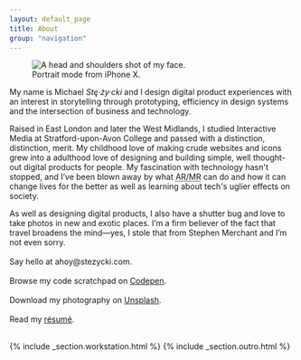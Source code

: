 ```yaml
---
layout: default_page
title: About
group: "navigation"
---
```

<div class="text-col u--m-bottom--huge">
  <figure class="gallery">
    <picture>
      <source
        type="image/webp"
        srcset="/assets/img/content/mugshot.webp 1x,
                /assets/img/content/mugshot@2x.webp 2x">
      <source
        type="image/jpg"
        srcset="/assets/img/content/mugshot.jpg 1x,
                /assets/img/content/mugshot@2x.jpg 2x">
      <img
        src="/assets/img/content/mugshot.jpg"
        srcset="/assets/img/content/mugshot.jpg 1x,
                /assets/img/content/mugshot@2x.jpg 2x"
        alt="A head and shoulders shot of my face."
        loading="auto"
        class="u--m-bottom"
        width="528"
        height="528">
    </picture>
    <figcaption>Portrait mode from iPhone X.</figcaption>
  </figure>
  <p>
    My name is Michael <dfn title="[ste-zee-key]">St&#281;&middot;&#380;y&middot;cki</dfn> and I design digital product experiences with an interest in storytelling through prototyping, efficiency in design systems and the intersection of business and technology.
  </p>
  <p>
    Raised in East London and later the West Midlands, I studied Interactive Media at Stratford-upon-Avon College and passed with a distinction, distinction, merit. My childhood love of making crude websites and icons grew into a adulthood love of designing and building simple, well thought-out digital products for people. My fascination with technology hasn't stopped, and I’ve been blown away by what <abbr title="Augmented Reality/Mixed Reality">AR/MR</abbr> can do and how it can change lives for the better as well as learning about tech's uglier effects on society.
  </p>
  <p>
    As well as designing digital products, I also have a shutter bug and love to take photos in new and exotic places. I’m a firm believer of the fact that travel broadens the mind—yes, I stole that from Stephen Merchant and I’m not even sorry.<br><br>
    Say hello at <label for="toggle-checkbox" class="visual-link toggle-label" title="Drop me a line.">ahoy@stezycki.com</label>.<br><br>
    Browse my code scratchpad on <a href="https://codepen.io/mr-stezz/" title="Have a look at my code scrapbook on Codepen." rel="noreferrer" target="_blank" aria-label="Codepen (Opens in new tab)">Codepen</a>.<br><br>
    Download my photography on <a href="https://unsplash.com/@stez" title="Download my photography for free on Unsplash." rel="noreferrer" target="_blank" aria-label="Unsplash (Opens in new tab)">Unsplash</a>.<br><br>
    Read my <a href="https://codepen.io/mr-stezz/full/PLKGEG" rel="noreferrer" target="_blank" aria-label="Résumé (Opens in new tab)">r&eacute;sum&eacute;</a>.<br><br>
  </p>
</div>
{% include _section.workstation.html %}
{% include _section.outro.html %}